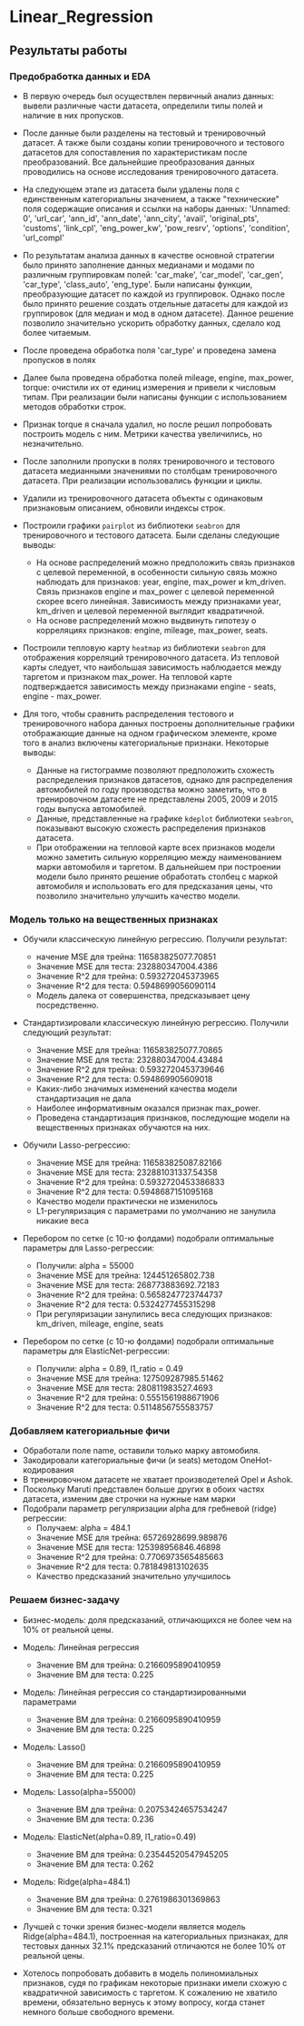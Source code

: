 # Linear_Regression

## Результаты работы

### Предобработка данных и EDA

- В первую очередь был осуществлен первичный анализ данных: вывели различные части датасета, определили типы полей и наличие в них пропусков.

- После данные были разделены на тестовый и тренировочный датасет. А также были созданы копии тренировочного и тестового датасетов для сопоставления по характеристикам после преобразований. Все дальнейшие преобразования данных проводились на основе исследования тренировочного датасета.  
  
- На следующем этапе из датасета были удалены поля с единственным категориальны значением, а также "технические" поля содержащие описания и ссылки на наборы данных: 'Unnamed: 0', 'url_car', 'ann_id', 'ann_date', 'ann_city', 'avail', 'original_pts', 'customs', 'link_cpl', 'eng_power_kw', 'pow_resrv', 'options', 'condition', 'url_compl'

- По результатам анализа данных в качестве основной стратегии было принято заполнение данных медианами и модами по различным группировкам полей: 'car_make', 'car_model', 'car_gen', 'car_type', 'class_auto', 'eng_type'. Были написаны функции, преобразующие датасет по каждой из группировок. Однако после было принято решение создать отдельные датасеты для каждой из группировок (для медиан и мод в одном датасете). Данное решение позволило значительно ускорить обработку данных, сделало код более читаемым.  

- После проведена обработка поля 'car_type' и проведена замена пропусков в полях




- Далее была проведена обработка полей mileage, engine, max_power, torque: очистили их от единиц измерения и привели к числовым типам. При реализации были написаны функции с использованием методов обработки строк. 

- Признак torque я сначала удалил, но после решил попробовать построить модель с ним. Метрики качества увеличились, но незначительно.

- После заполнили пропуски в полях тренировочного и тестового датасета медианными значениями по столбцам тренировочного датасета. При реализации использовались функции и циклы.

- Удалили из тренировочного датасета объекты с одинаковым признаковым описанием, обновили индексы строк.

- Построили графики `pairplot` из библиотеки `seabron` для тренировочного и тестового датасета. Были сделаны следующие выводы:
    - На основе распределений можно предположить связь признаков с целевой переменной, в особенности сильную связь можно наблюдать для признаков: year, engine, max_power и km_driven. Связь признаков engine и max_power с целевой переменной скорее всего линейная. Зависимость между признаками year, km_driven и целевой переменной выглядит квадратичной.
    - На основе распределений можно выдвинуть гипотезу о корреляциях признаков: engine, mileage, max_power, seats.
      
- Построили тепловую карту `heatmap` из библиотеки `seabron` для отображения корреляций тренировочного датасета. Из тепловой карты следует, что наибольшая зависимость наблюдается между таргетом и признаком max_power. На тепловой карте подтверждается зависимость между признаками engine - seats, engine - max_power.

- Для того, чтобы сравнить распределения тестового и тренировочного набора данных построены дополнительные графики отображающие данные на одном графическом элементе, кроме того в анализ включены категориальные признаки. Некоторые выводы:
    - Данные на гистограмме позволяют предположить схожесть распределения признаков датасетов, однако для распределения автомобилей по году производства можно заметить, что в тренировочном датасете не представлены 2005, 2009 и 2015 годы выпуска автомобилей.
    - Данные, представленные на графике `kdeplot` библиотеки `seabron`, показывают высокую схожесть распределения признаков датасета.
    - При отображении на тепловой карте всех признаков модели можно заметить сильную корреляцию между наименованием марки автомобиля и таргетом. В дальнейшем при построении модели было принято решение обработать столбец с маркой автомобиля и использовать его для предсказания цены, что позволило значительно улучшить качество модели.

### Модель только на вещественных признаках

- Обучили классическую линейную регрессию. Получили результат:
    - начение MSE для трейна:  116583825077.70851
    - Значение MSE для теста:   232880347004.4386
    - Значение R^2 для трейна:  0.593272045373965
    - Значение R^2 для теста:   0.5948699056090114
    - Модель далека от совершенства, предсказывает цену посредственно.

- Стандартизировали классическую линейную регрессию. Получили следующий результат:
    - Значение MSE для трейна:  116583825077.70865
    - Значение MSE для теста:   232880347004.43484
    - Значение R^2 для трейна:  0.5932720453739646
    - Значение R^2 для теста:   0.594869905609018
    - Каких-либо значимых изменений качества модели стандартизация не дала
    - Наиболее информативным оказался признак max_power.
    - Проведена стандартизация признаков, последующие модели на вещественных признаках обучаются на них.
      
- Обучили Lasso-регрессию:
    - Значение MSE для трейна:  116583825087.82166
    - Значение MSE для теста:   232881031337.54358
    - Значение R^2 для трейна:  0.5932720453386833
    - Значение R^2 для теста:   0.5948687151095168
    - Качество модели практически не изменилось
    - L1-регуляризация с параметрами по умолчанию не занулила никакие веса

- Перебором по сетке (c 10-ю фолдами) подобрали оптимальные параметры для Lasso-регрессии:
    - Получили: alpha = 55000
    - Значение MSE для трейна:  124451265802.738
    - Значение MSE для теста:   268773883692.72183
    - Значение R^2 для трейна:  0.5658247723744737
    - Значение R^2 для теста:   0.5324277455315298
    - При регуляризации занулились веса следующих признаков: km_driven, mileage, engine, seats
      
- Перебором по сетке (c 10-ю фолдами) подобрали оптимальные параметры для ElasticNet-регрессии:
    - Получили: alpha = 0.89, l1_ratio = 0.49
    - Значение MSE для трейна:  127509287985.51462
    - Значение MSE для теста:   280811983527.4693
    - Значение R^2 для трейна:  0.5551561988671906
    - Значение R^2 для теста:   0.5114856755583757


### Добавляем категориальные фичи

- Обработали поле name, оставили только марку автомобиля.
- Закодировали категориальные фичи (и seats) методом OneHot-кодирования
- В тренировочном датасете не хватает производетелей Opel и Ashok.
- Поскольку Maruti представлен больше других в обоих частях датасета, изменим две строчки на нужные нам марки
- Подобрали параметр регуляризации alpha для гребневой (ridge) регрессии:
    - Получаем: alpha = 484.1
    - Значение MSE для трейна:  65726928699.989876
    - Значение MSE для теста:   125398956846.46898
    - Значение R^2 для трейна:  0.7706973565485663
    - Значение R^2 для теста:   0.781849813102635
    - Качество предсказаний значительно улучшилось

### Решаем бизнес-задачу
- Бизнес-модель: доля предсказаний, отличающихся не более чем на 10% от реальной цены.

- Модель:  Линейная регрессия
    - Значение BM для трейна:  0.2166095890410959
    - Значение BM для теста:   0.225
      
- Модель:  Линейная регрессия со стандартизированными параметрами
    - Значение BM для трейна:  0.2166095890410959
    - Значение BM для теста:   0.225
 
- Модель:  Lasso()
    - Значение BM для трейна:  0.2166095890410959
    - Значение BM для теста:   0.225

- Модель:  Lasso(alpha=55000)
    - Значение BM для трейна:  0.20753424657534247
    - Значение BM для теста:   0.236
 
- Модель:  ElasticNet(alpha=0.89, l1_ratio=0.49)
    - Значение BM для трейна:  0.23544520547945205
    - Значение BM для теста:   0.262
 
- Модель:  Ridge(alpha=484.1)
    - Значение BM для трейна:  0.2761986301369863
    - Значение BM для теста:   0.321
 
- Лучшей с точки зрения бизнес-модели является модель Ridge(alpha=484.1), построенная на категориальных признаках, для тестовых данных 32.1% предсказаний отличаются не более 10% от реальной цены.

- Хотелось попробовать добавить в модель полиномиальных признаков, судя по графикам некоторые признаки имели схожую с квадратичной зависимость с таргетом. К сожалению не хватило времени, обязательно вернусь к этому вопросу, когда станет немного больше свободного времени.
